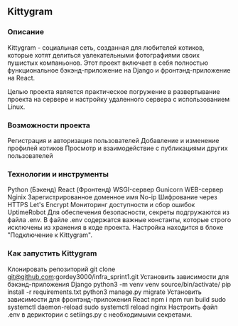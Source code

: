 ## Kittygram

### Описание
Kittygram - социальная сеть, созданная для любителей котиков, которые хотят делиться увлекательными фотографиями своих пушистых компаньонов. Этот проект включает в себя полностью функциональное бэкэнд-приложение на Django и фронтэнд-приложение на React.

Целью проекта является практическое погружение в развертывание проекта на сервере и настройку удаленного сервера с использованием Linux.

### Возможности проекта
Регистрация и авторизация пользователей
Добавление и изменение профилей котиков
Просмотр и взаимодействие с публикациями других пользователей
### Технологии и инструменты
Python (Бэкенд)
React (Фронтенд)
WSGI-сервер Gunicorn
WEB-сервер Nginix
Зарегистрированное доменное имя No-ip
Шифрование через HTTPS Let's Encrypt
Мониторинг доступности и сбор ошибок UptimeRobot
Для обеспечения безопасности, секреты подгружаются из файла .env. В файле .env содержатся важные константы, которые строго исключены из хранения в коде проекта. Настройка находится в блоке "Подключение к Kittygram".
### Как запустить Kittygram
Клонировать репозиторий
git clone git@github.com:gordey3000/infra_sprint1.git
Установить зависимости для бэкэнд-приложения Django
python3 -m venv venv
source/bin/activate/
pip install -r requirements.txt
python3 manage.py migrate
Установить зависимости для фронтэнд-приложения React
npm i
npm run build
sudo systemctl daemon-reload
sudo systemctl reload nginx
Настроить файл .env в дериктории с setiings.py с необходимыми секретами.
